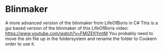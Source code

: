 # Blinmaker
A more advanced version of the blinmaker from LifeOfBoris in C#
This is a gui based version of the blinmaker of this LifeOfBoris video: https://www.youtube.com/watch?v=FMIZEfjYmtM
You probably need to move the sln file up in the foldersystem and rename the folder to Cookern order to use it.
